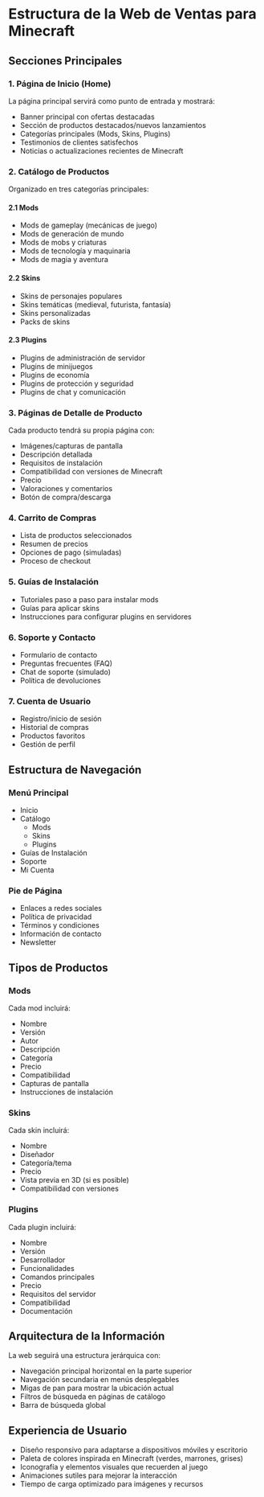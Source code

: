 # Estructura de la Web de Ventas para Minecraft

## Secciones Principales

### 1. Página de Inicio (Home)
La página principal servirá como punto de entrada y mostrará:
- Banner principal con ofertas destacadas
- Sección de productos destacados/nuevos lanzamientos
- Categorías principales (Mods, Skins, Plugins)
- Testimonios de clientes satisfechos
- Noticias o actualizaciones recientes de Minecraft

### 2. Catálogo de Productos
Organizado en tres categorías principales:

#### 2.1 Mods
- Mods de gameplay (mecánicas de juego)
- Mods de generación de mundo
- Mods de mobs y criaturas
- Mods de tecnología y maquinaria
- Mods de magia y aventura

#### 2.2 Skins
- Skins de personajes populares
- Skins temáticas (medieval, futurista, fantasía)
- Skins personalizadas
- Packs de skins

#### 2.3 Plugins
- Plugins de administración de servidor
- Plugins de minijuegos
- Plugins de economía
- Plugins de protección y seguridad
- Plugins de chat y comunicación

### 3. Páginas de Detalle de Producto
Cada producto tendrá su propia página con:
- Imágenes/capturas de pantalla
- Descripción detallada
- Requisitos de instalación
- Compatibilidad con versiones de Minecraft
- Precio
- Valoraciones y comentarios
- Botón de compra/descarga

### 4. Carrito de Compras
- Lista de productos seleccionados
- Resumen de precios
- Opciones de pago (simuladas)
- Proceso de checkout

### 5. Guías de Instalación
- Tutoriales paso a paso para instalar mods
- Guías para aplicar skins
- Instrucciones para configurar plugins en servidores

### 6. Soporte y Contacto
- Formulario de contacto
- Preguntas frecuentes (FAQ)
- Chat de soporte (simulado)
- Política de devoluciones

### 7. Cuenta de Usuario
- Registro/inicio de sesión
- Historial de compras
- Productos favoritos
- Gestión de perfil

## Estructura de Navegación

### Menú Principal
- Inicio
- Catálogo
  - Mods
  - Skins
  - Plugins
- Guías de Instalación
- Soporte
- Mi Cuenta

### Pie de Página
- Enlaces a redes sociales
- Política de privacidad
- Términos y condiciones
- Información de contacto
- Newsletter

## Tipos de Productos

### Mods
Cada mod incluirá:
- Nombre
- Versión
- Autor
- Descripción
- Categoría
- Precio
- Compatibilidad
- Capturas de pantalla
- Instrucciones de instalación

### Skins
Cada skin incluirá:
- Nombre
- Diseñador
- Categoría/tema
- Precio
- Vista previa en 3D (si es posible)
- Compatibilidad con versiones

### Plugins
Cada plugin incluirá:
- Nombre
- Versión
- Desarrollador
- Funcionalidades
- Comandos principales
- Precio
- Requisitos del servidor
- Compatibilidad
- Documentación

## Arquitectura de la Información

La web seguirá una estructura jerárquica con:
- Navegación principal horizontal en la parte superior
- Navegación secundaria en menús desplegables
- Migas de pan para mostrar la ubicación actual
- Filtros de búsqueda en páginas de catálogo
- Barra de búsqueda global

## Experiencia de Usuario

- Diseño responsivo para adaptarse a dispositivos móviles y escritorio
- Paleta de colores inspirada en Minecraft (verdes, marrones, grises)
- Iconografía y elementos visuales que recuerden al juego
- Animaciones sutiles para mejorar la interacción
- Tiempo de carga optimizado para imágenes y recursos
